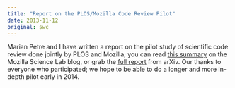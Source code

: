 ```yaml
---
title: "Report on the PLOS/Mozilla Code Review Pilot"
date: 2013-11-12
original: swc
---
```

<p>
  Marian Petre and I have written a report on
  the pilot study of scientific code review
  done jointly by PLOS and Mozilla;
  you can read <a href="http://mozillascience.org/code-review-for-science-what-we-learned/">this summary</a>
  on the Mozilla Science Lab blog,
  or grab the <a href="http://arxiv.org/abs/1311.2412">full report</a> from arXiv.
  Our thanks to everyone who participated;
  we hope to be able to do a longer and more in-depth pilot early in 2014.
</p>

